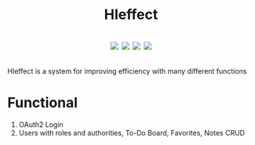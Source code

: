 ㅤ<h1 align="center">HIeffect

[![](https://img.shields.io/badge/Developed%20by-HarmyFounder-%236DB33F)](https://github.com/HarmyFounder)
![](https://img.shields.io/badge/JDK-19-%23E76F00)
![](https://img.shields.io/badge/Spring%20Boot-3.0.5-%236DB33F)
[![](https://img.shields.io/badge/DBMS-Postgres-%234476ff)](https://www.postgresql.org/)
</h1>


<p>HIeffect is a system for improving efficiency with many different functions


<h1>Functional</h1>
<ol>
  <li>OAuth2 Login </li>
  <li>Users with roles and authorities, To-Do Board, Favorites, Notes CRUD</li>
</ol>
